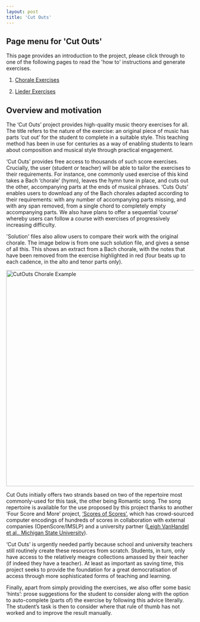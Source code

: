 ```yaml
---
layout: post
title: 'Cut Outs'
---
```


## Page menu for 'Cut Outs'

This page provides an introduction to the project, please click through to one of the following pages to read the 'how to' instructions and generate exercises.

1. [Chorale Exercises](/apps/chorales)

2. [Lieder Exercises](/apps/lieder)

## Overview and motivation

The ‘Cut Outs’ project provides high-quality music theory exercises for all.
The title refers to the nature of the exercise: an original piece of music has parts ‘cut out’ for the student to complete in a suitable style.
This teaching method has been in use for centuries as a way of enabling students to learn about composition and musical style through practical engagement.

‘Cut Outs’ provides free access to thousands of such score exercises.
Crucially, the user (student or teacher) will be able to tailor the exercises to their requirements.
For instance, one commonly used exercise of this kind takes a Bach ‘chorale’ (hymn), leaves the hymn tune in place, and cuts out the other, accompanying parts at the ends of musical phrases.
‘Cuts Outs’ enables users to download any of the Bach chorales adapted according to their requirements: with any number of accompanying parts missing, and with any span removed, from a single chord to completely empty accompanying parts.
We also have plans to offer a sequential ‘course’ whereby users can follow a course with exercises of progressively increasing difficulty.

'Solution' files also allow users to compare their work with the original chorale.
The image below is from one such solution file, and gives a sense of all this.
This shows an extract from a Bach chorale, with the notes that have been removed from the exercise highlighted in red (four beats up to each cadence, in the alto and tenor parts only).
<div class="image-collection">
    <img src="/images/CutOutChorale" alt="CutOuts Chorale Example" width="580">
</div>

Cut Outs initially offers two strands based on two of the repertoire most commonly-used for this task, the other being Romantic song.
The song repertoire is available for the use proposed by this project thanks to another ‘Four Score and More’ project, [‘Scores of Scores’](/scores-of-scores), which has crowd-sourced computer encodings of hundreds of scores in collaboration with external companies (OpenScore/IMSLP) and a university partner ([Leigh VanHandel et al., Michigan State University](http://www.music.msu.edu/faculty/profile/leigh)).

‘Cut Outs’ is urgently needed partly because school and university teachers still routinely create these resources from scratch. Students, in turn, only have access to the relatively meagre collections amassed by their teacher (if indeed they have a teacher). At least as important as saving time, this project seeks to provide the foundation for a great democratisation of access through more sophisticated forms of teaching and learning.

Finally, apart from simply providing the exercises, we also offer some basic ‘hints’: prose suggestions for the student to consider along with the option to auto-complete (parts of) the exercise by following this advice literally.
The student’s task is then to consider where that rule of thumb has not worked and to improve the result manually.
